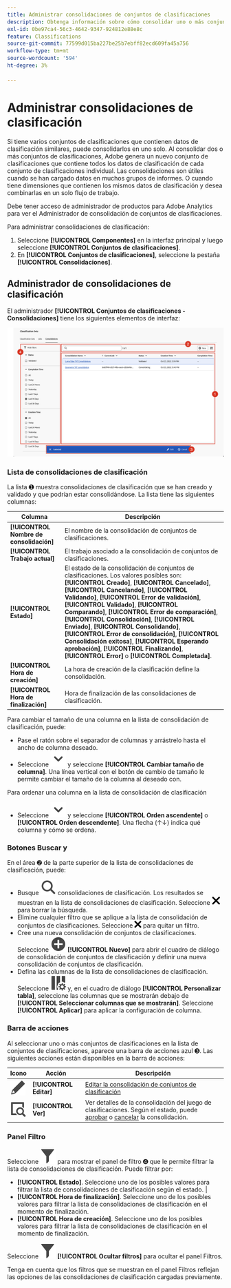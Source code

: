 ```yaml
---
title: Administrar consolidaciones de conjuntos de clasificaciones
description: Obtenga información sobre cómo consolidar uno o más conjuntos de clasificaciones en un único conjunto.
exl-id: 0be97ca4-56c3-4642-9347-924812e88e8c
feature: Classifications
source-git-commit: 77599d015ba227be25b7ebff82ecd609fa45a756
workflow-type: tm+mt
source-wordcount: '594'
ht-degree: 3%

---
```


# Administrar consolidaciones de clasificación

Si tiene varios conjuntos de clasificaciones que contienen datos de clasificación similares, puede consolidarlos en uno solo. Al consolidar dos o más conjuntos de clasificaciones, Adobe genera un nuevo conjunto de clasificaciones que contiene todos los datos de clasificación de cada conjunto de clasificaciones individual. Las consolidaciones son útiles cuando se han cargado datos en muchos grupos de informes. O cuando tiene dimensiones que contienen los mismos datos de clasificación y desea combinarlas en un solo flujo de trabajo.

Debe tener acceso de administrador de productos para Adobe Analytics para ver el Administrador de consolidación de conjuntos de clasificaciones.



Para administrar consolidaciones de clasificación:

1. Seleccione **[!UICONTROL Componentes]** en la interfaz principal y luego seleccione **[!UICONTROL Conjuntos de clasificaciones]**.
1. En **[!UICONTROL Conjuntos de clasificaciones]**, seleccione la pestaña **[!UICONTROL Consolidaciones]**.


## Administrador de consolidaciones de clasificación

El administrador **[!UICONTROL Conjuntos de clasificaciones - Consolidaciones]** tiene los siguientes elementos de interfaz:

![Conjuntos de clasificaciones - Administrador de consolidaciones](assets/classifications-sets-consolidations.png)



### Lista de consolidaciones de clasificación

La lista ➊ muestra consolidaciones de clasificación que se han creado y validado y que podrían estar consolidándose. La lista tiene las siguientes columnas:

| Columna | Descripción |
|---|---|
| **[!UICONTROL Nombre de consolidación]** | El nombre de la consolidación de conjuntos de clasificaciones. |
| **[!UICONTROL Trabajo actual]** | El trabajo asociado a la consolidación de conjuntos de clasificaciones. |
| **[!UICONTROL Estado]** | El estado de la consolidación de conjuntos de clasificaciones. Los valores posibles son: **[!UICONTROL Creado]**, **[!UICONTROL Cancelado]**, **[!UICONTROL Cancelando]**, **[!UICONTROL Validando]**, **[!UICONTROL Error de validación]**, **[!UICONTROL Validado]**, **[!UICONTROL Comparando]**, **[!UICONTROL Error de comparación]**, **[!UICONTROL Consolidación]**, **[!UICONTROL Enviado]**, **[!UICONTROL Consolidando]**, **[!UICONTROL Error de consolidación]**, **[!UICONTROL Consolidación exitosa]**, **[!UICONTROL Esperando aprobación]**, **[!UICONTROL Finalizando]**, **[!UICONTROL Error]** o **[!UICONTROL Completada]**. |
| **[!UICONTROL Hora de creación]** | La hora de creación de la clasificación define la consolidación. |
| **[!UICONTROL Hora de finalización]** | Hora de finalización de las consolidaciones de clasificación. |


Para cambiar el tamaño de una columna en la lista de consolidación de clasificación, puede:

* Pase el ratón sobre el separador de columnas y arrástrelo hasta el ancho de columna deseado.
* Seleccione ![ChevronDown](/help/assets/icons/ChevronDown.svg) y seleccione **[!UICONTROL Cambiar tamaño de columna]**. Una línea vertical con el botón de cambio de tamaño le permite cambiar el tamaño de la columna al deseado con.

Para ordenar una columna en la lista de consolidación de clasificación

* Seleccione ![cheurón descendente](/help/assets/icons/ChevronDown.svg) y seleccione **[!UICONTROL Orden ascendente]** o **[!UICONTROL Orden descendente]**. Una flecha (↑↓) indica qué columna y cómo se ordena.

### Botones Buscar y

En el área ➋ de la parte superior de la lista de consolidaciones de clasificación, puede:

* Busque ![Buscar](/help/assets/icons/Search.svg) consolidaciones de clasificación. Los resultados se muestran en la lista de consolidaciones de clasificación. Seleccione ![CrossSize200](/help/assets/icons/CrossSize200.svg) para borrar la búsqueda.
* Elimine cualquier filtro que se aplique a la lista de consolidación de conjuntos de clasificaciones. Seleccione ![CrossSize100](/help/assets/icons/CrossSize100.svg) para quitar un filtro.
* Cree una nueva consolidación de conjuntos de clasificaciones. Seleccione ![AgregarCírculo](/help/assets/icons/AddCircle.svg) **[!UICONTROL Nuevo]** para abrir el cuadro de diálogo de consolidación de conjuntos de clasificación y definir una nueva consolidación de conjuntos de clasificación.
* Defina las columnas de la lista de consolidaciones de clasificación. Seleccione ![ColumnSetting](/help/assets/icons/ColumnSetting.svg) y, en el cuadro de diálogo **[!UICONTROL Personalizar tabla]**, seleccione las columnas que se mostrarán debajo de **[!UICONTROL Seleccionar columnas que se mostrarán]**. Seleccione **[!UICONTROL Aplicar]** para aplicar la configuración de columna.


### Barra de acciones

Al seleccionar uno o más conjuntos de clasificaciones en la lista de conjuntos de clasificaciones, aparece una barra de acciones azul ➌. Las siguientes acciones están disponibles en la barra de acciones:

| Icono | Acción | Descripción |
|---|---|---|
| ![Editar](/help/assets/icons/Edit.svg) | **[!UICONTROL Editar]** | [Editar la consolidación de conjuntos de clasificación](process.md#edit-a-consolidation) |
| ![VerDetalles](/help/assets/icons/ViewDetail.svg) | **[!UICONTROL Ver]** | Ver detalles de la consolidación del juego de clasificaciones. Según el estado, puede [aprobar](process.md#approve) o [cancelar](process.md#cancel) la consolidación. |


### Panel Filtro

Seleccione ![Filter](/help/assets/icons/Filter.svg) para mostrar el panel de filtro ➍ que le permite filtrar la lista de consolidaciones de clasificación. Puede filtrar por:

* **[!UICONTROL Estado]**. Seleccione uno de los posibles valores para filtrar la lista de consolidaciones de clasificación según el estado. |
* **[!UICONTROL Hora de finalización]**. Seleccione uno de los posibles valores para filtrar la lista de consolidaciones de clasificación en el momento de finalización.
* **[!UICONTROL Hora de creación]**. Seleccione uno de los posibles valores para filtrar la lista de consolidaciones de clasificación en el momento de finalización.


Seleccione ![Filtro](/help/assets/icons/Filter.svg) **[!UICONTROL Ocultar filtros]** para ocultar el panel Filtros.

Tenga en cuenta que los filtros que se muestran en el panel Filtros reflejan las opciones de las consolidaciones de clasificación cargadas previamente.


<!--

**[!UICONTROL Components]** > **[!UICONTROL Classification sets]** > **[!UICONTROL Consolidations]**

Once a consolidation is run, the original classification sets are removed, with the consolidated classification set taking their place. Click **[!UICONTROL Add]** to [Create a consolidation](process.md).

## Filter classification sets

The left side of the Classification set consolidation manager provides filter settings to locate the desired consolidation. Clicking the filter icon toggles the filter settings visibility. You can filter consolidations by **[!UICONTROL Status]**, **[!UICONTROL Completion time]**, or **[!UICONTROL Creation time]**.

![Classification set consolidation filters](../../assets/classification-set-consolidation-filters.png)

Additional filter options are available above the Classification set consolidation manager columns:

* **[!UICONTROL Search by title]**: Search for consolidations by name.
* **Show/Hide columns**: Toggle visibility for any column besides [!UICONTROL Name].

## Classification set consolidation manager columns

The following columns are available in the Classification set consolidation manager:

* **[!UICONTROL Name]**: The name of the consolidation.
* **[!UICONTROL Current job]**: The current job. 
* **[!UICONTROL Status]**: The status of the consolidation. 
* **[!UICONTROL Creation date]**: The date and time that the consolidation was created.
* **[!UICONTROL Completion date]**: The date and time that the consolidation completed (or failed).

-->
